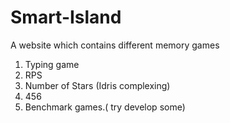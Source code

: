 # Smart-Island
A website which contains different  memory games
1. Typing game
2. RPS
3. Number of Stars (Idris complexing)
4.  456
5. Benchmark games.( try develop some)
